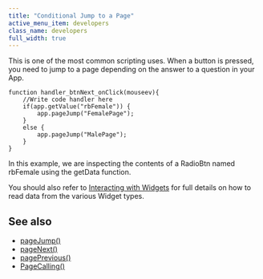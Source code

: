 ```yaml
---
title: "Conditional Jump to a Page"
active_menu_item: developers
class_name: developers
full_width: true
---
```



This is one of the most common scripting uses. When a button is pressed, you need to jump to a page depending on the answer to a question in your App.

    function handler_btnNext_onClick(mouseev){
        //Write code handler here
        if(app.getValue("rbFemale")) {
            app.pageJump("FemalePage");
        }
        else {
            app.pageJump("MalePage");
        }
    }
   

In this example, we are inspecting the contents of a RadioBtn named rbFemale using the getData function.

You should also refer to [Interacting with Widgets](/developers/user-guide/scripting-apis/client-scripting-overview/scripting-with-javascript/widget-reading-writing/) for full details on how to read data from the various Widget types.

## See also

 - [pageJump()](/developers/user-guide/scripting-apis/client-api/page-functions/pagejump)
 - [pageNext()](/developers/user-guide/scripting-apis/client-api/page-functions/pagenext)
 - [pagePrevious()](/developers/user-guide/scripting-apis/client-api/page-functions/pageprevious)
 - [PageCalling()](/developers/user-guide/scripting-apis/client-api/page-functions/pagecalling)

